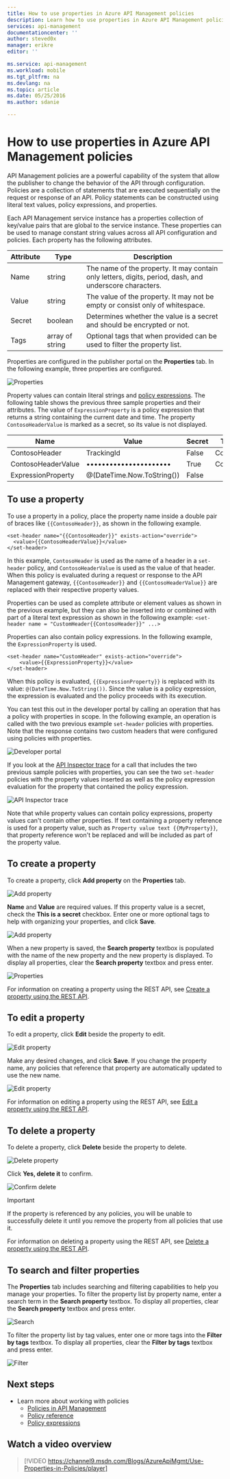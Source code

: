 ```yaml
---
title: How to use properties in Azure API Management policies
description: Learn how to use properties in Azure API Management policies.
services: api-management
documentationcenter: ''
author: steved0x
manager: erikre
editor: ''

ms.service: api-management
ms.workload: mobile
ms.tgt_pltfrm: na
ms.devlang: na
ms.topic: article
ms.date: 05/25/2016
ms.author: sdanie

---
```

# How to use properties in Azure API Management policies
API Management policies are a powerful capability of the system that allow the publisher to change the behavior of the API through configuration. Policies are a collection of statements that are executed sequentially on the request or response of an API. Policy statements can be constructed using literal text values, policy expressions, and properties. 

Each API Management service instance has a properties collection of key/value pairs that are global to the service instance. These properties can be used to manage constant string values across all API configuration and policies. Each property has the following attributes.

| Attribute | Type | Description |
| --- | --- | --- |
| Name |string |The name of the property. It may contain only letters, digits, period, dash, and underscore characters. |
| Value |string |The value of the property. It may not be empty or consist only of whitespace. |
| Secret |boolean |Determines whether the value is a secret and should be encrypted or not. |
| Tags |array of string |Optional tags that when provided can be used to filter the property list. |

Properties are configured in the publisher portal on the **Properties** tab. In the following example, three properties are configured.

![Properties](./media/api-management-howto-properties/api-management-properties.png)

Property values can contain literal strings and [policy expressions](https://msdn.microsoft.com/library/azure/dn910913.aspx). The following table shows the previous three sample properties and their attributes. The value of `ExpressionProperty` is a policy expression that returns a string containing the current date and time. The property `ContosoHeaderValue` is marked as a secret, so its value is not displayed.

| Name | Value | Secret | Tags |
| --- | --- | --- | --- |
| ContosoHeader |TrackingId |False |Contoso |
| ContosoHeaderValue |•••••••••••••••••••••• |True |Contoso |
| ExpressionProperty |@(DateTime.Now.ToString()) |False | |

## To use a property
To use a property in a policy, place the property name inside a double pair of braces like `{{ContosoHeader}}`, as shown in the following example.

    <set-header name="{{ContosoHeader}}" exists-action="override">
      <value>{{ContosoHeaderValue}}</value>
    </set-header>

In this example, `ContosoHeader` is used as the name of a header in a `set-header` policy, and `ContosoHeaderValue` is used as the value of that header. When this policy is evaluated during a request or response to the API Management gateway, `{{ContosoHeader}}` and `{{ContosoHeaderValue}}` are replaced with their respective property values.

Properties can be used as complete attribute or element values as shown in the previous example, but they can also be inserted into or combined with part of a literal text expression as shown in the following example: `<set-header name = "CustomHeader{{ContosoHeader}}" ...>`

Properties can also contain policy expressions. In the following example, the `ExpressionProperty` is used.

    <set-header name="CustomHeader" exists-action="override">
        <value>{{ExpressionProperty}}</value>
    </set-header>

When this policy is evaluated, `{{ExpressionProperty}}` is replaced with its value: `@(DateTime.Now.ToString())`. Since the value is a policy expression, the expression is evaluated and the policy proceeds with its execution.

You can test this out in the developer portal by calling an operation that has a policy with properties in scope. In the following example, an operation is called with the two previous example `set-header` policies with properties. Note that the response contains two custom headers that were configured using policies with properties.

![Developer portal](./media/api-management-howto-properties/api-management-send-results.png)

If you look at the [API Inspector trace](api-management-howto-api-inspector.md) for a call that includes the two previous sample policies with properties, you can see the two `set-header` policies with the property values inserted as well as the policy expression evaluation for the property that contained the policy expression.

![API Inspector trace](./media/api-management-howto-properties/api-management-api-inspector-trace.png)

Note that while property values can contain policy expressions, property values can't contain other properties. If text containing a property reference is used for a property value, such as `Property value text {{MyProperty}}`, that property reference won't be replaced and will be included as part of the property value.

## To create a property
To create a property, click **Add property** on the **Properties** tab.

![Add property](./media/api-management-howto-properties/api-management-properties-add-property-menu.png)

**Name** and **Value** are required values. If this property value is a secret, check the **This is a secret** checkbox. Enter one or more optional tags to help with organizing your properties, and click **Save**.

![Add property](./media/api-management-howto-properties/api-management-properties-add-property.png)

When a new property is saved, the **Search property** textbox is populated with the name of the new property and the new property is displayed. To display all properties, clear the **Search property** textbox and press enter.

![Properties](./media/api-management-howto-properties/api-management-properties-property-saved.png)

For information on creating a property using the REST API, see [Create a property using the REST API](https://msdn.microsoft.com/library/azure/mt651775.aspx#Put).

## To edit a property
To edit a property, click **Edit** beside the property to edit.

![Edit property](./media/api-management-howto-properties/api-management-properties-edit.png)

Make any desired changes, and click **Save**. If you change the property name, any policies that reference that property are automatically updated to use the new name.

![Edit property](./media/api-management-howto-properties/api-management-properties-edit-property.png)

For information on editing a property using the REST API, see [Edit a property using the REST API](https://msdn.microsoft.com/library/azure/mt651775.aspx#Patch).

## To delete a property
To delete a property, click **Delete** beside the property to delete.

![Delete property](./media/api-management-howto-properties/api-management-properties-delete.png)

Click **Yes, delete it** to confirm.

![Confirm delete](./media/api-management-howto-properties/api-management-delete-confirm.png)

> [!IMPORTANT]
> If the property is referenced by any policies, you will be unable to successfully delete it until you remove the property from all policies that use it.
> 
> 

For information on deleting a property using the REST API, see [Delete a property using the REST API](https://msdn.microsoft.com/library/azure/mt651775.aspx#Delete).

## To search and filter properties
The **Properties** tab includes searching and filtering capabilities to help you manage your properties. To filter the property list by property name, enter a search term in the **Search property** textbox. To display all properties, clear the **Search property** textbox and press enter.

![Search](./media/api-management-howto-properties/api-management-properties-search.png)

To filter the property list by tag values, enter one or more tags into the **Filter by tags** textbox. To display all properties, clear the **Filter by tags** textbox and press enter.

![Filter](./media/api-management-howto-properties/api-management-properties-filter.png)

## Next steps
* Learn more about working with policies
  * [Policies in API Management](api-management-howto-policies.md)
  * [Policy reference](https://msdn.microsoft.com/library/azure/dn894081.aspx)
  * [Policy expressions](https://msdn.microsoft.com/library/azure/dn910913.aspx)

## Watch a video overview
> [!VIDEO https://channel9.msdn.com/Blogs/AzureApiMgmt/Use-Properties-in-Policies/player]
> 
> 
> 

[api-management-properties]: ./media/api-management-howto-properties/api-management-properties.png
[api-management-properties-add-property]: ./media/api-management-howto-properties/api-management-properties-add-property.png
[api-management-properties-edit-property]: ./media/api-management-howto-properties/api-management-properties-edit-property.png
[api-management-properties-add-property-menu]: ./media/api-management-howto-properties/api-management-properties-add-property-menu.png
[api-management-properties-property-saved]: ./media/api-management-howto-properties/api-management-properties-property-saved.png
[api-management-properties-delete]: ./media/api-management-howto-properties/api-management-properties-delete.png
[api-management-properties-edit]: ./media/api-management-howto-properties/api-management-properties-edit.png
[api-management-delete-confirm]: ./media/api-management-howto-properties/api-management-delete-confirm.png
[api-management-properties-search]: ./media/api-management-howto-properties/api-management-properties-search.png
[api-management-send-results]: ./media/api-management-howto-properties/api-management-send-results.png
[api-management-properties-filter]: ./media/api-management-howto-properties/api-management-properties-filter.png
[api-management-api-inspector-trace]: ./media/api-management-howto-properties/api-management-api-inspector-trace.png

